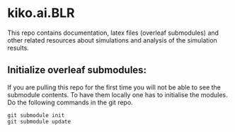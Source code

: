 # kiko.ai.BLR

This repo contains documentation, latex files (overleaf submodules) and other related resources about simulations and analysis of the simulation results. 

## Initialize overleaf submodules:

If you are pulling this repo for the first time you will not be able to see the submodule contents. To have them locally one has to initialise the modules. Do the following commands in the git repo.


```
git submodule init
git submodule update
```
